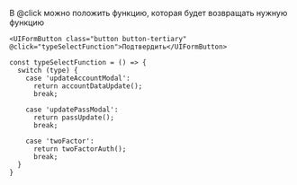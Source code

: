 В @click можно положить функцию, которая будет возвращать нужную функцию
``` 
<UIFormButton class="button button-tertiary" @click="typeSelectFunction">Подтвердить</UIFormButton>
```

```
const typeSelectFunction = () => {
  switch (type) {
    case 'updateAccountModal':
      return accountDataUpdate();
      break;

    case 'updatePassModal':
      return passUpdate();
      break;

    case 'twoFactor':
      return twoFactorAuth();
      break;
  }
}
```